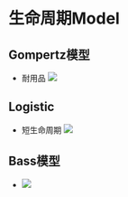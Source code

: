  # 生命周期Model
## Gompertz模型
+	耐用品
![](https://i.imgur.com/95BlvPw.png)
## Logistic
+	短生命周期
![](https://i.imgur.com/vJ40GqR.png)
## Bass模型
+ ![](https://i.imgur.com/b3zy5AY.png)
